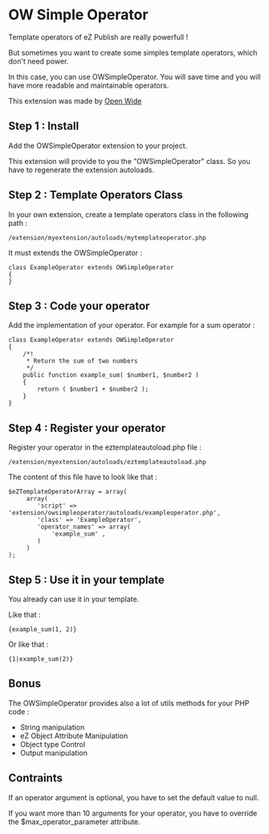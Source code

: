 OW Simple Operator
=====================

Template operators of eZ Publish are really powerfull ! 

But sometimes you want to create some simples template operators, which don't need power.

In this case, you can use OWSimpleOperator. You will save time and you will have more readable and maintainable operators.

This extension was made by [Open Wide](http://openwide.fr)


Step 1 : Install
-------
Add the OWSimpleOperator extension to your project.

This extension will provide to you the "OWSimpleOperator" class.
So you have to regenerate the extension autoloads.


Step 2 : Template Operators Class 
-------
In your own extension, create a template operators class in the following path :

    /extension/myextension/autoloads/mytemplateoperator.php

It must extends the OWSimpleOperator :

    class ExampleOperator extends OWSimpleOperator
    {
    }


Step 3 : Code your operator
-------
Add the implementation of your operator.
For example for a sum operator :

    class ExampleOperator extends OWSimpleOperator
    {
        /*!
         * Return the sum of two numbers
         */
        public function example_sum( $number1, $number2 )
        {
            return ( $number1 + $number2 );
        }
    }


Step 4 : Register your operator
-------
Register your operator in the eztemplateautoload.php file :

    /extension/myextension/autoloads/eztemplateautoload.php

The content of this file have to look like that :

    $eZTemplateOperatorArray = array(
         array(
            'script' => 'extension/owsimpleoperator/autoloads/exampleoperator.php',
            'class' => 'ExampleOperator',
            'operator_names' => array(
                'example_sum' ,
            )
         )
    );
    

Step 5 : Use it in your template
-------
You already can use it in your template.

Like that :

    {example_sum(1, 2)}
    
Or like that :

    {1|example_sum(2)}
    
    
Bonus
-------
The OWSimpleOperator provides also a lot of utils methods for your PHP code :

* String manipulation
* eZ Object Attribute Manipulation
* Object type Control
* Output manipulation 


Contraints
-------
If an operator argument is optional, you have to set the default value to null.

If you want more than 10 arguments for your operator, you have to override the $max_operator_parameter attribute.